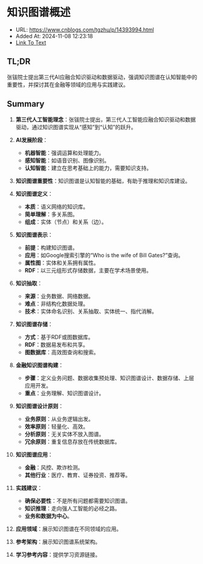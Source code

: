 # 知识图谱概述
- URL: https://www.cnblogs.com/tgzhu/p/14393994.html
- Added At: 2024-11-08 12:23:18
- [Link To Text](2024-11-08-知识图谱概述_raw.md)

## TL;DR
张钹院士提出第三代AI应融合知识驱动和数据驱动，强调知识图谱在认知智能中的重要性，并探讨其在金融等领域的应用与实践建议。

## Summary
1. **第三代人工智能理念**：张钹院士提出，第三代人工智能应融合知识驱动和数据驱动，通过知识图谱实现从“感知”到“认知”的跃升。

2. **AI发展阶段**：
   - **机器智能**：强调运算和处理能力。
   - **感知智能**：如语音识别、图像识别。
   - **认知智能**：建立在思考基础上的能力，需要知识支持。

3. **知识图谱重要性**：知识图谱是认知智能的基础，有助于推理和知识库建设。

4. **知识图谱定义**：
   - **本质**：语义网络的知识库。
   - **简单理解**：多关系图。
   - **组成**：实体（节点）和关系（边）。

5. **知识图谱表示**：
   - **前提**：构建知识图谱。
   - **应用**：如Google搜索引擎的“Who is the wife of Bill Gates?”查询。
   - **属性图**：实体和关系拥有属性。
   - **RDF**：以三元组形式存储数据，主要在学术场景使用。

6. **知识抽取**：
   - **来源**：业务数据、网络数据。
   - **难点**：非结构化数据处理。
   - **技术**：实体命名识别、关系抽取、实体统一、指代消解。

7. **知识图谱存储**：
   - **方式**：基于RDF或图数据库。
   - **RDF**：数据易发布和共享。
   - **图数据库**：高效图查询和搜索。

8. **金融知识图谱构建**：
   - **步骤**：定义业务问题、数据收集预处理、知识图谱设计、数据存储、上层应用开发。
   - **重点**：业务理解、知识图谱设计。

9. **知识图谱设计原则**：
   - **业务原则**：从业务逻辑出发。
   - **效率原则**：轻量化、高效。
   - **分析原则**：无关实体不放入图谱。
   - **冗余原则**：重复信息存放在传统数据库。

10. **知识图谱应用**：
    - **金融**：风控、欺诈检测。
    - **其他行业**：医疗、教育、证券投资、推荐等。

11. **实践建议**：
    - **确保必要性**：不是所有问题都需要知识图谱。
    - **知识推理**：走向强人工智能的必经之路。
    - **业务和数据为中心**。

12. **应用领域**：展示知识图谱在不同领域的应用。

13. **参考架构**：展示知识图谱系统架构。

14. **学习参考内容**：提供学习资源链接。
